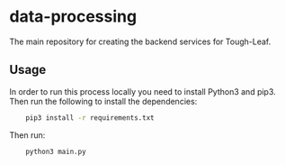 # data-processing

The main repository for creating the backend services for Tough-Leaf.

## Usage

In order to run this process locally you need to install Python3 and pip3. Then run the following to install the dependencies:

```sh
    pip3 install -r requirements.txt
```
Then run:
```sh
    python3 main.py
```

